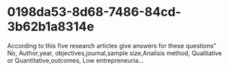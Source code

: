 # 0198da53-8d68-7486-84cd-3b62b1a8314e
According to this five research articles give answers for these questions"  No, Author,year, objectives,journal,sample size,Analisis method, Qualitative or Quantitative,outcomes, Low entrepreneuria...
